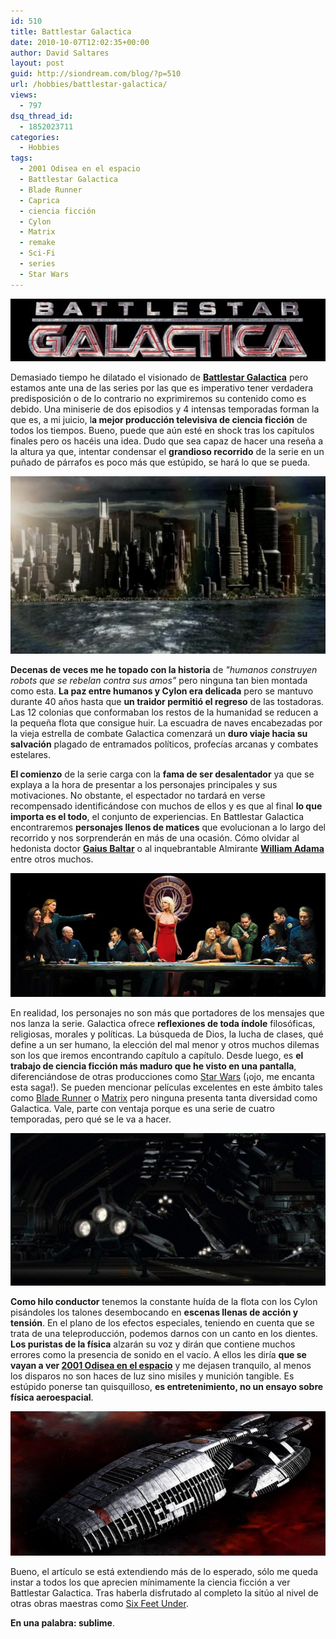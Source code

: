 ```yaml
---
id: 510
title: Battlestar Galactica
date: 2010-10-07T12:02:35+00:00
author: David Saltares
layout: post
guid: http://siondream.com/blog/?p=510
url: /hobbies/battlestar-galactica/
views:
  - 797
dsq_thread_id:
  - 1852023711
categories:
  - Hobbies
tags:
  - 2001 Odisea en el espacio
  - Battlestar Galactica
  - Blade Runner
  - Caprica
  - ciencia ficción
  - Cylon
  - Matrix
  - remake
  - Sci-Fi
  - series
  - Star Wars
---
```


![battlestar-galactica.jpg](/img/wp/battlestar-galactica.jpg)

Demasiado tiempo he dilatado el visionado de [**Battlestar Galactica**](http://en.wikipedia.org/wiki/Battlestar_Galactica) pero estamos ante una de las series por las que es imperativo tener verdadera predisposición o de lo contrario no exprimiremos su contenido como es debido. Una miniserie de dos episodios y 4 intensas temporadas forman la que es, a mi juicio, l**a mejor producción televisiva de ciencia ficción** de todos los tiempos. Bueno, puede que aún esté en shock tras los capítulos finales pero os hacéis una idea. Dudo que sea capaz de hacer una reseña a la altura ya que, intentar condensar el **grandioso recorrido** de la serie en un puñado de párrafos es poco más que estúpido, se hará lo que se pueda.

![battlestar-galactica-04.jpg](/img/wp/battlestar-galactica-04.jpg)

**Decenas de veces me he topado con la historia** de *"humanos construyen robots que se rebelan contra sus amos"* pero ninguna tan bien montada como esta. **La paz entre humanos y Cylon era delicada** pero se mantuvo durante 40 años hasta que **un traidor permitió el regreso** de las tostadoras. Las 12 colonias que conformaban los restos de la humanidad se reducen a la pequeña flota que consigue huir. La escuadra de naves encabezadas por la vieja estrella de combate Galactica comenzará un **duro viaje hacia su salvación** plagado de entramados políticos, profecías arcanas y combates estelares.

**El comienzo** de la serie carga con la **fama de ser desalentador** ya que se explaya a la hora de presentar a los personajes principales y sus motivaciones. No obstante, el espectador no tardará en verse recompensado identificándose con muchos de ellos y es que al final **lo que importa es el todo**, el conjunto de experiencias. En Battlestar Galactica encontraremos **personajes llenos de matices** que evolucionan a lo largo del recorrido y nos sorprenderán en más de una ocasión. Cómo olvidar al hedonista doctor **[Gaius Baltar](http://www.imdb.com/name/nm0130536/)** o al inquebrantable Almirante **[William Adama](http://www.imdb.com/name/nm0001579/)** entre otros muchos.

![battlestar-galactica-03.jpg](/img/wp/battlestar-galactica-03.jpg)

En realidad, los personajes no son más que portadores de los mensajes que nos lanza la serie. Galactica ofrece **reflexiones de toda índole** filosóficas, religiosas, morales y políticas. La búsqueda de Dios, la lucha de clases, qué define a un ser humano, la elección del mal menor y otros muchos dilemas son los que iremos encontrando capítulo a capítulo. Desde luego, es **el trabajo de ciencia ficción más maduro que he visto en una pantalla**, diferenciándose de otras producciones como [Star Wars](http://www.imdb.com/title/tt0076759/) (¡ojo, me encanta esta saga!). Se pueden mencionar películas excelentes en este ámbito tales como [Blade Runner](http://www.imdb.com/title/tt0083658/) o [Matrix](http://www.imdb.com/title/tt0133093/) pero ninguna presenta tanta diversidad como Galactica. Vale, parte con ventaja porque es una serie de cuatro temporadas, pero qué se le va a hacer.

![battlestar-galactica-01.jpg](/img/wp/battlestar-galactica-01.jpg)

**Como hilo conductor** tenemos la constante huída de la flota con los Cylon pisándoles los talones desembocando en **escenas llenas de acción y tensión**. En el plano de los efectos especiales, teniendo en cuenta que se trata de una teleproducción, podemos darnos con un canto en los dientes. **Los puristas de la física** alzarán su voz y dirán que contiene muchos errores como la presencia de sonido en el vacío. A ellos les diría **que se vayan a ver [2001 Odisea en el espacio](http://www.imdb.com/title/tt0062622/)** y me dejasen tranquilo, al menos los disparos no son haces de luz sino misiles y munición tangible. Es estúpido ponerse tan quisquilloso, **es entretenimiento, no un ensayo sobre física aeroespacial**.

![galactica.jpg](/img/wp/galactica.jpg)

Bueno, el artículo se está extendiendo más de lo esperado, sólo me queda instar a todos los que aprecien mínimamente la ciencia ficción a ver Battlestar Galactica. Tras haberla disfrutado al completo la sitúo al nivel de otras obras maestras como [Six Feet Under](http://www.imdb.com/title/tt0248654/).

**En una palabra: sublime**.